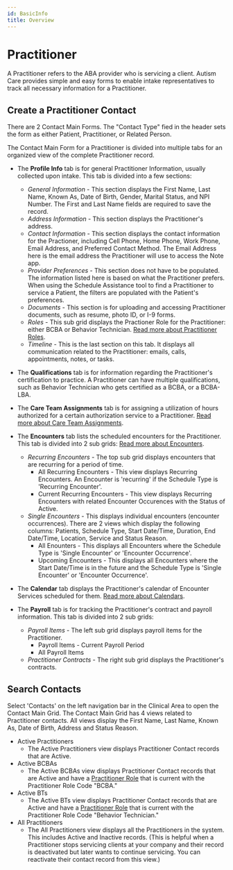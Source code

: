 ```yaml
---
id: BasicInfo
title: Overview
---
```


# Practitioner

A Practitioner refers to the ABA provider who is servicing a client. Autism Care provides simple and easy forms to enable intake representatives to track all necessary information for a Practitioner. 

## Create a Practitioner Contact

There are 2 Contact Main Forms. The "Contact Type" fied in the header sets the form as either Patient, Practitioner, or Related Person.

The Contact Main Form for a Practitioner is divided into multiple tabs for an organized view of the complete Practitioner record.

- The **Profile Info** tab is for general Practitioner Information, usually collected upon intake. This tab is divided into a few sections:
    - *General Information* - This section displays the First Name, Last Name, Known As, Date of Birth, Gender, Marital Status, and NPI Number. The First and Last Name fields are required to save the record.
    - *Address Information* - This section displays the Practitioner's address.
    - *Contact Information* - This section displays the contact information for the Practioner, including Cell Phone, Home Phone, Work Phone, Email Address, and Preferred Contact Method. The Email Address here is the email address the Practitioner will use to access the Note app.
    - *Provider Preferences* - This section does not have to be populated. The information listed here is based on what the Practitioner prefers. When using the Schedule Assistance tool to find a Practitioner to service a Patient, the filters are populated with the Patient's preferences.  
    - *Documents* - This section is for uploading and accessing Practitioner documents, such as resume, photo ID, or I-9 forms.
    - *Roles* - This sub grid displays the Practioner Role for the Practitioner: either BCBA or Behavior Technician. [Read more about Practitioner Roles](PractitionerRoles.md).
    - *Timeline* - This is the last section on this tab. It displays all communication related to the Practitioner: emails, calls, appointments, notes, or tasks.
        
- The **Qualifications** tab is for information regarding the Practitioner's certification to practice. A Practitioner can have multiple qualifications, such as Behavior Technician who gets certified as a BCBA, or a BCBA-LBA.

- The **Care Team Assignments** tab is for assigning a utilization of hours authorized for a certain authorization service to a Practitioner. [Read more about Care Team Assignments](../Scheduling/CareTeamAssignments).

- The **Encounters** tab lists the scheduled encounters for the Practitioner. This tab is divided into 2 sub grids: [Read more about Encounters](../Scheduling/SingleEncounters).
    - *Recurring Encounters* - The top sub grid displays encounters that are recurring for a period of time. 
        - All Recurring Encounters - This view displays Recurring Encounters. An Encounter is 'recurring' if the Schedule Type is 'Recurring Encounter'. 
        - Current Recurring Encounters - This view displays Recurring Encounters with related Encounter Occurences with the Status of Active. 
    - *Single Encounters* - This displays individual encounters (encounter occurrences). There are 2 views which display the following columns: Patients, Schedule Type, Start Date/Time, Duration, End Date/Time, Location, Service and Status Reason. 
        - All Enounters - This displays all Encounters where the Schedule Type is 'Single Encounter' or 'Encounter Occurrence'.
        - Upcoming Encounters - This displays all Encounters where the Start Date/Time is in the future and the Schedule Type is 'Single Encounter' or 'Encounter Occurrence'.

- The **Calendar** tab displays the Practitioner's calendar of Encounter Services scheduled for them. [Read more about Calendars](Calendar.md).

- The **Payroll** tab is for tracking the Practitioner's contract and payroll information.  This tab is divided into 2 sub grids:
    - *Payroll Items* - The left sub grid displays payroll items for the Practitioner.
        - Payroll Items - Current Payroll Period
        - All Payroll Items
    - *Practitioner Contracts* - The right sub grid displays the Practitioner's contracts. 

## Search Contacts

Select 'Contacts' on the left navigation bar in the Clinical Area to open the Contact Main Grid. The Contact Main Grid has 4 views related to Practitioner contacts. All views display the First Name, Last Name, Known As, Date of Birth, Address and Status Reason.  
- Active Practitioners
    - The Active Practitioners view displays Practitioner Contact records that are Active.
- Active BCBAs
    - The Active BCBAs view displays Practitioner Contact records that are Active and have a [Practitioner Role](PractitionerRoles.md) that is current with the Practitioner Role Code "BCBA."
- Active BTs
    - The Active BTs view displays Practitioner Contact records that are Active and have a [Practitioner Role](PractitionerRoles.md) that is current with the Practitioner Role Code "Behavior Technician."
- All Practitioners
    - The All Practitioners view displays all the Practitioners in the system. This includes Active and Inactive records. (This is helpful when a Practitioner stops servicing clients at your company and their record is deactivated but later wants to continue servicing. You can reactivate their contact record from this view.)


